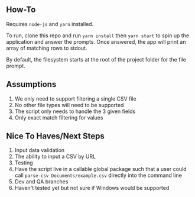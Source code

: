 ## How-To
Requires `node-js` and `yarn` installed.

To run, clone this repo and run `yarn install` then `yarn start` to spin up the application and answer the prompts. Once answered, the app will print an array of matching rows to stdout.

By default, the filesystem starts at the root of the project folder for the file prompt.

## Assumptions
1. We only need to support filtering a single CSV file
2. No other file types will need to be supported
3. The script only needs to handle the 3 given fields
4. Only exact match filtering for values

## Nice To Haves/Next Steps
1. Input data validation
2. The ability to input a CSV by URL
3. Testing
4. Have the script live in a callable global package such that a user could call `parse-csv Documents/example.csv` directly into the command line
5. Dev and QA branches
6. Haven't tested yet but not sure if Windows would be supported
